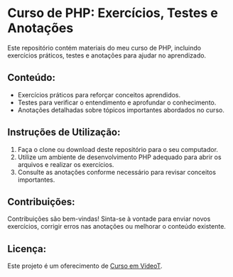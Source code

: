 # Curso de PHP: Exercícios, Testes e Anotações

Este repositório contém materiais do meu curso de PHP, incluindo exercícios práticos, testes e anotações para ajudar no aprendizado.

## Conteúdo:
- Exercícios práticos para reforçar conceitos aprendidos.
- Testes para verificar o entendimento e aprofundar o conhecimento.
- Anotações detalhadas sobre tópicos importantes abordados no curso.

## Instruções de Utilização:
1. Faça o clone ou download deste repositório para o seu computador.
2. Utilize um ambiente de desenvolvimento PHP adequado para abrir os arquivos e realizar os exercícios.
3. Consulte as anotações conforme necessário para revisar conceitos importantes.

## Contribuições:
Contribuições são bem-vindas! Sinta-se à vontade para enviar novos exercícios, corrigir erros nas anotações ou melhorar o conteúdo existente.

## Licença:
Este projeto é um oferecimento de [Curso em VídeoT](https://www.cursoemvideo.com).
